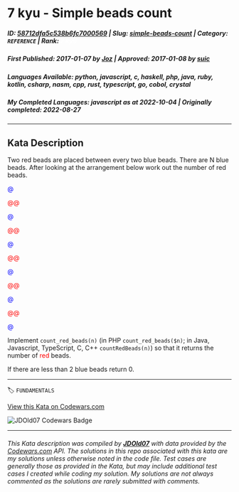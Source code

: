 # 7 kyu - Simple beads count

##### **ID**: [58712dfa5c538b6fc7000569](https://www.codewars.com/kata/58712dfa5c538b6fc7000569) | **Slug**: [simple-beads-count](https://www.codewars.com/kata/58712dfa5c538b6fc7000569) | **Category**: `REFERENCE` | **Rank**: <span style="color:white">7 kyu</span>

##### **First Published**: 2017-01-07 ***by*** [Joz](https://www.codewars.com/users/Joz) | **Approved**: 2017-01-08 ***by*** [suic](https://www.codewars.com/users/suic)

##### **Languages Available**: python, javascript, c, haskell, php, java, ruby, kotlin, csharp, nasm, cpp, rust, typescript, go, cobol, crystal

##### **My Completed Languages**: javascript ***as at*** 2022-10-04 | **Originally completed**: 2022-08-27

---

## Kata Description


Two red beads are placed between every two blue beads. There are N blue beads. After looking at the arrangement below work out the number of red beads.

<p>

<font color="blue">@</font>

<font color="red">@</font><font color="red">@</font>

<font color="blue">@</font>

<font color="red">@</font><font color="red">@</font>

<font color="blue">@</font>

<font color="red">@</font><font color="red">@</font>

<font color="blue">@</font>

<font color="red">@</font><font color="red">@</font>

<font color="blue">@</font>

<font color="red">@</font><font color="red">@</font>

<font color="blue">@</font>  

</p>

<p>Implement <code>count_red_beads(n)</code> (in PHP <code>count_red_beads($n)</code>; in Java, Javascript, TypeScript, C, C++ <code>countRedBeads(n)</code>) so that it returns the number of <font color="red">red</font> beads.<br>

If there are less than 2 blue beads return 0.

</p>

---


🏷 `FUNDAMENTALS`


[View this Kata on Codewars.com](https://www.codewars.com/kata/58712dfa5c538b6fc7000569)

![](https://www.codewars.com/users/jdold07/badges/large "JDOld07 Codewars Badge")

---

###### *This Kata description was compiled by [**JDOld07**](https://tpstech.dev) with data provided by the [Codewars.com](https://www.codewars.com) API.  The solutions in this repo associated with this kata are my solutions unless otherwise noted in the code file.  Test cases are generally those as provided in the Kata, but may include additional test cases I created while coding my solution.  My solutions are not always commented as the solutions are rarely submitted with comments.*
